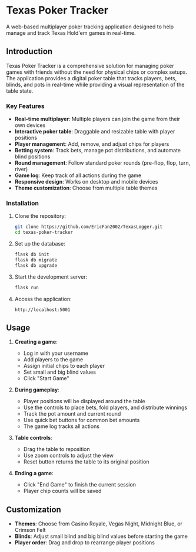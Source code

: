 # Texas Poker Tracker

A web-based multiplayer poker tracking application designed to help manage and track Texas Hold'em games in real-time.

## Introduction

Texas Poker Tracker is a comprehensive solution for managing poker games with friends without the need for physical chips or complex setups. The application provides a digital poker table that tracks players, bets, blinds, and pots in real-time while providing a visual representation of the table state.

### Key Features

- **Real-time multiplayer**: Multiple players can join the game from their own devices
- **Interactive poker table**: Draggable and resizable table with player positions
- **Player management**: Add, remove, and adjust chips for players
- **Betting system**: Track bets, manage pot distributions, and automate blind positions
- **Round management**: Follow standard poker rounds (pre-flop, flop, turn, river)
- **Game log**: Keep track of all actions during the game
- **Responsive design**: Works on desktop and mobile devices
- **Theme customization**: Choose from multiple table themes

### Installation

1. Clone the repository:
   ```bash
   git clone https://github.com/EricFan2002/TexasLogger.git
   cd texas-poker-tracker
   ```

2. Set up the database:
   ```bash
   flask db init
   flask db migrate
   flask db upgrade
   ```

3. Start the development server:
   ```bash
   flask run
   ```

4. Access the application:
   ```
   http://localhost:5001
   ```

## Usage

1. **Creating a game**:
   - Log in with your username
   - Add players to the game
   - Assign initial chips to each player
   - Set small and big blind values
   - Click "Start Game"

2. **During gameplay**:
   - Player positions will be displayed around the table
   - Use the controls to place bets, fold players, and distribute winnings
   - Track the pot amount and current round
   - Use quick bet buttons for common bet amounts
   - The game log tracks all actions

3. **Table controls**:
   - Drag the table to reposition
   - Use zoom controls to adjust the view
   - Reset button returns the table to its original position

4. **Ending a game**:
   - Click "End Game" to finish the current session
   - Player chip counts will be saved

## Customization

- **Themes**: Choose from Casino Royale, Vegas Night, Midnight Blue, or Crimson Felt
- **Blinds**: Adjust small blind and big blind values before starting the game
- **Player order**: Drag and drop to rearrange player positions

